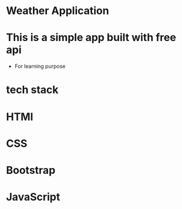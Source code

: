 # Weather Application

# This is a simple app built with free api

- For learning purpose

# tech stack

# HTMl

# CSS

# Bootstrap

# JavaScript
